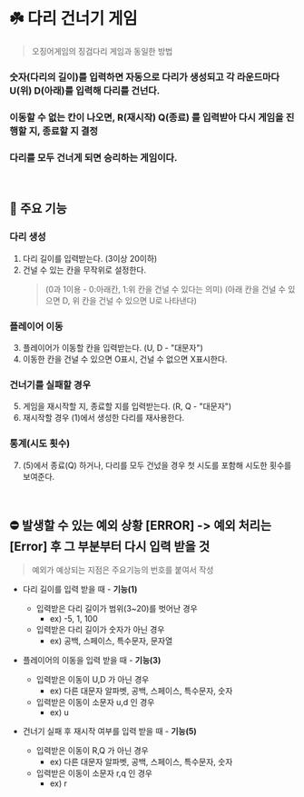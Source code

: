 # ☘️ 다리 건너기 게임
> 오징어게임의 징검다리 게임과 동일한 방법
### 숫자(다리의 길이)를 입력하면 자동으로 다리가 생성되고 각 라운드마다 U(위) D(아래)를 입력해 다리를 건넌다.
### 이동할 수 없는 칸이 나오면, R(재시작) Q(종료) 를 입력받아 다시 게임을 진행할 지, 종료할 지 결정
### 다리를 모두 건너게 되면 승리하는 게임이다.
<br>

## 🚀 주요 기능
### 다리 생성
1. 다리 길이를 입력받는다. (3이상 20이하)
2. 건널 수 있는 칸을 무작위로 설정한다. 
    > (0과 1이용 - 0:아래칸, 1:위 칸을 건널 수 있다는 의미)
    > (아래 칸을 건널 수 있으면 D, 위 칸을 건널 수 있으면 U로 나타낸다)
### 플레이어 이동
3. 플레이어가 이동할 칸을 입력받는다. (U, D - "대문자")
4. 이동한 칸을 건널 수 있으면 O표시, 건널 수 없으면 X표시한다.
### 건너기를 실패할 경우
5. 게임을 재시작할 지, 종료할 지를 입력받는다. (R, Q - "대문자") 
6. 재시작할 경우 (1)에서 생성한 다리를 재사용한다.
### 통계(시도 횟수)
7. (5)에서 종료(Q) 하거나, 다리를 모두 건넜을 경우 첫 시도를 포함해 시도한 횟수를 보여준다.
<br>

## ⛔ 발생할 수 있는 예외 상황 [ERROR]  -> 예외 처리는 [Error] 후 그 부분부터 다시 입력 받을 것
> 예외가 예상되는 지점은 주요기능의 번호를 붙여서 작성
* 다리 길이를 입력 받을 때 - **기능(1)**
    + 입력받은 다리 길이가 범위(3~20)를 벗어난 경우
        - ex) -5, 1, 100
    + 입력받은 다리 길이가 숫자가 아닌 경우
        - ex) 공백, 스페이스, 특수문자, 문자열

* 플레이어의 이동을 입력 받을 때 - **기능(3)**
    + 입력받은 이동이 U,D 가 아닌 경우
        - ex) 다른 대문자 알파벳, 공백, 스페이스, 특수문자, 숫자
    + 입력받은 이동이 소문자 u,d 인 경우
        - ex) u

* 건너기 실패 후 재시작 여부를 입력 받을 때 - **기능(5)** 
    + 입력받은 이동이 R,Q 가 아닌 경우
        - ex) 다른 대문자 알파벳, 공백, 스페이스, 특수문자, 숫자
    + 입력받은 이동이 소문자 r,q 인 경우
        - ex) r